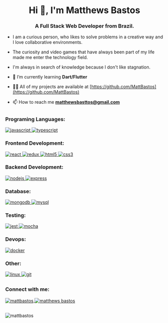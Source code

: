 <h1 align="center">Hi 👋, I'm Matthews Bastos</h1>
<h3 align="center">A Full Stack Web Developer from Brazil.</h3>

- I am a curious person, who likes to solve problems in a creative way and I love collaborative environments.
- The curiosity and video games that have always been part of my life made me enter the technology field.
- I'm always in search of knowledge because I don't like stagnation.

- 🌱 I’m currently learning **Dart/Flutter**

- 👨‍💻 All of my projects are available at [https://github.com/MattBastos](https://github.com/MattBastos)

- 📫 How to reach me **matthewsbasttos@gmail.com**

##

<h3 align="left">Programing Languages:</h3>
  <p align="left">
    <a href="https://developer.mozilla.org/en-US/docs/Web/JavaScript" target="_blank" rel="noreferrer"> <img src="https://img.shields.io/badge/JavaScript-323330?style=for-the-badge&logo=javascript&logoColor=F7DF1E" alt="javascript"/>
    </a>
    <a href="https://www.typescriptlang.org/" target="_blank" rel="noreferrer"> <img src="https://img.shields.io/badge/TypeScript-007ACC?style=for-the-badge&logo=typescript&logoColor=white" alt="typescript"/>
    </a>
   </p>
  
<h3 align="left">Frontend Development:</h3>
  <p align="left">
    <a href="https://reactjs.org/" target="_blank" rel="noreferrer"> <img src="https://img.shields.io/badge/React-20232A?style=for-the-badge&logo=react&logoColor=61DAFB" alt="react"/>
    </a>
    <a href="https://redux.js.org" target="_blank" rel="noreferrer"> <img src="https://img.shields.io/badge/Redux-593D88?style=for-the-badge&logo=redux&logoColor=white" alt="redux"/>
    </a>
    <a href="https://www.w3.org/html/" target="_blank" rel="noreferrer"> <img src="https://img.shields.io/badge/HTML5-E34F26?style=for-the-badge&logo=html5&logoColor=white" alt="html5"/>
    </a>
    <a href="https://www.w3schools.com/css/" target="_blank" rel="noreferrer"> <img src="https://img.shields.io/badge/CSS3-1572B6?style=for-the-badge&logo=css3&logoColor=white" alt="css3"/>
    </a>
  </p>

<h3 align="left">Backend Development:</h3>
  <p align="left">
    <a href="https://nodejs.org" target="_blank" rel="noreferrer"> <img src="https://img.shields.io/badge/Node.js-339933?style=for-the-badge&logo=nodedotjs&logoColor=white" alt="nodejs"/>
    </a>
    <a href="https://expressjs.com" target="_blank" rel="noreferrer"> <img src="https://img.shields.io/badge/Express.js-000000?style=for-the-badge&logo=express&logoColor=white" alt="express"/>
    </a>
  </p>

<h3 align="left">Database:</h3>
  <p align="left">
    <a href="https://www.mongodb.com/" target="_blank" rel="noreferrer"> <img src="https://img.shields.io/badge/MongoDB-4EA94B?style=for-the-badge&logo=mongodb&logoColor=white" alt="mongodb"/>
    </a>
    <a href="https://www.mysql.com/" target="_blank" rel="noreferrer"> <img src="https://img.shields.io/badge/MySQL-005C84?style=for-the-badge&logo=mysql&logoColor=white" alt="mysql"/>
    </a>
  </p>

<h3 align="left">Testing:</h3>
  <p align="left">
    <a href="https://jestjs.io" target="_blank" rel="noreferrer"> <img src="https://img.shields.io/badge/Jest-C21325?style=for-the-badge&logo=jest&logoColor=white" alt="jest"/>
    </a>
    <a href="https://mochajs.org" target="_blank" rel="noreferrer"> <img src="https://img.shields.io/badge/Mocha-8D6748?style=for-the-badge&logo=Mocha&logoColor=white" alt="mocha"/>
    </a>
  </p>
  
 <h3 align="left">Devops:</h3>
   <p align="left">
    <a href="https://www.docker.com/" target="_blank" rel="noreferrer"> <img src="https://img.shields.io/badge/Docker-2CA5E0?style=for-the-badge&logo=docker&logoColor=white" alt="docker"/>
    </a>
   </p>

<h3 align="left">Other:</h3>
  <p align="left">
    <a href="https://www.linux.org/" target="_blank" rel="noreferrer"> <img src="https://img.shields.io/badge/Ubuntu-E95420?style=for-the-badge&logo=ubuntu&logoColor=white" alt="linux"/>
    </a>
    <a href="https://git-scm.com/" target="_blank" rel="noreferrer"> <img src="https://img.shields.io/badge/GIT-E44C30?style=for-the-badge&logo=git&logoColor=white" alt="git"/>
    </a>
  </p>

##

<h3 align="left">Connect with me:</h3>
  <p align="left">
    <a href="https://twitter.com/mattbastos" target="blank"><img align="center" src="https://img.shields.io/badge/Twitter-1DA1F2?style=for-the-badge&logo=twitter&logoColor=white" alt="mattbastos"/>
    </a>
    <a href="https://linkedin.com/in/matthewsbastos" target="blank"><img align="center" src="https://img.shields.io/badge/LinkedIn-0077B5?style=for-the-badge&logo=linkedin&logoColor=white" alt="matthews bastos"/>
    </a>
  </p>

##

<p><img align="center" src="https://github-readme-stats.vercel.app/api/top-langs?username=mattbastos&show_icons=true&locale=en&layout=compact" alt="mattbastos" /></p>
